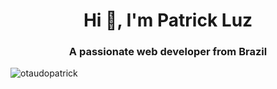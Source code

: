 <h1 align="center">Hi 👋, I'm Patrick Luz</h1>
<h3 align="center">A passionate web developer from Brazil</h3>
<p align="left"> <img src="https://komarev.com/ghpvc/?username=otaudopatrick" alt="otaudopatrick" /> </p>

